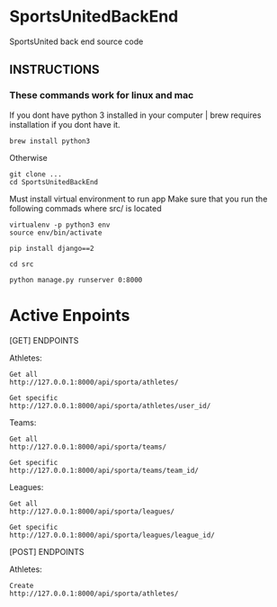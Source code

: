 # SportsUnitedBackEnd
SportsUnited back end source code 

## INSTRUCTIONS
### These commands work for linux and mac

If you dont have python 3 installed in your computer | brew requires installation if you dont have it.
	
	brew install python3

Otherwise

	git clone ...
	cd SportsUnitedBackEnd

Must install virtual environment to run app
Make sure that you run the following commads where src/ is located

	virtualenv -p python3 env
	source env/bin/activate

	pip install django==2

	cd src

	python manage.py runserver 0:8000
	
# Active Enpoints
[GET] ENDPOINTS

Athletes:

	Get all
	http://127.0.0.1:8000/api/sporta/athletes/

	Get specific
	http://127.0.0.1:8000/api/sporta/athletes/user_id/

Teams:

	Get all
	http://127.0.0.1:8000/api/sporta/teams/

	Get specific
	http://127.0.0.1:8000/api/sporta/teams/team_id/

Leagues:

	Get all
	http://127.0.0.1:8000/api/sporta/leagues/

	Get specific
	http://127.0.0.1:8000/api/sporta/leagues/league_id/

[POST] ENDPOINTS

Athletes:

	Create
	http://127.0.0.1:8000/api/sporta/athletes/
